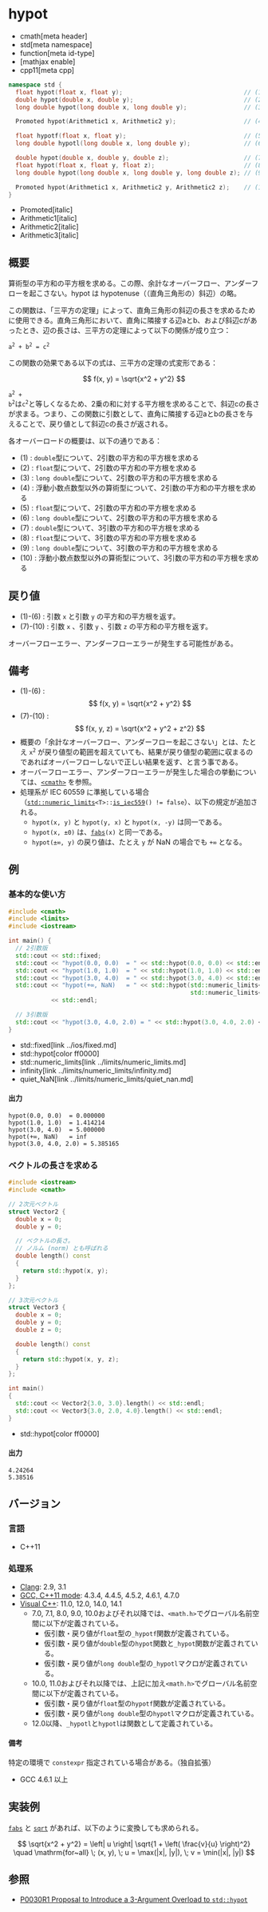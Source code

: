 # hypot
* cmath[meta header]
* std[meta namespace]
* function[meta id-type]
* [mathjax enable]
* cpp11[meta cpp]

```cpp
namespace std {
  float hypot(float x, float y);                                  // (1)
  double hypot(double x, double y);                               // (2)
  long double hypot(long double x, long double y);                // (3)

  Promoted hypot(Arithmetic1 x, Arithmetic2 y);                   // (4)

  float hypotf(float x, float y);                                 // (5) C++17 から
  long double hypotl(long double x, long double y);               // (6) C++17 から

  double hypot(double x, double y, double z);                     // (7) C++17 から
  float hypot(float x, float y, float z);                         // (8) C++17 から
  long double hypot(long double x, long double y, long double z); // (9) C++17 から

  Promoted hypot(Arithmetic1 x, Arithmetic2 y, Arithmetic2 z);    // (10) C++17 から
}
```
* Promoted[italic]
* Arithmetic1[italic]
* Arithmetic2[italic]
* Arithmetic3[italic]

## 概要
算術型の平方和の平方根を求める。この際、余計なオーバーフロー、アンダーフローを起こさない。hypot は hypotenuse（（直角三角形の）斜辺）の略。

この関数は、「三平方の定理」によって、直角三角形の斜辺の長さを求めるために使用できる。直角三角形において、直角に隣接する辺aとb、および斜辺cがあったとき、辺の長さは、三平方の定理によって以下の関係が成り立つ：

<code>a<sup>2</sup> + b<sup>2</sup> = c<sup>2</sup></code>

この関数の効果である以下の式は、三平方の定理の式変形である：

$$ f(x, y) = \sqrt{x^2 + y^2} $$

<code>a<sup>2</sup> + b<sup>2</sup></code>は<code>c<sup>2</sup></code>と等しくなるため、2乗の和に対する平方根を求めることで、斜辺cの長さが求まる。つまり、この関数に引数として、直角に隣接する辺aとbの長さを与えることで、戻り値として斜辺cの長さが返される。

各オーバーロードの概要は、以下の通りである：

- (1) : `double`型について、2引数の平方和の平方根を求める
- (2) : `float`型について、2引数の平方和の平方根を求める
- (3) : `long double`型について、2引数の平方和の平方根を求める
- (4) : 浮動小数点数型以外の算術型について、2引数の平方和の平方根を求める
- (5) : `float`型について、2引数の平方和の平方根を求める
- (6) : `long double`型について、2引数の平方和の平方根を求める
- (7) : `double`型について、3引数の平方和の平方根を求める
- (8) : `float`型について、3引数の平方和の平方根を求める
- (9) : `long double`型について、3引数の平方和の平方根を求める
- (10) : 浮動小数点数型以外の算術型について、3引数の平方和の平方根を求める


## 戻り値
- (1)-(6) : 引数 `x` と引数 `y` の平方和の平方根を返す。
- (7)-(10) : 引数 `x` 、引数 `y` 、引数 `z` の平方和の平方根を返す。

オーバーフローエラー、アンダーフローエラーが発生する可能性がある。


## 備考
- (1)-(6) : $$ f(x, y) = \sqrt{x^2 + y^2} $$
- (7)-(10) : $$ f(x, y, z) = \sqrt{x^2 + y^2 + z^2} $$
- 概要の「余計なオーバーフロー、アンダーフローを起こさない」とは、たとえ <code>x<sup>2</sup></code> が戻り値型の範囲を超えていても、結果が戻り値型の範囲に収まるのであればオーバーフローしないで正しい結果を返す、と言う事である。
- オーバーフローエラー、アンダーフローエラーが発生した場合の挙動については、[`<cmath>`](../cmath.md) を参照。
- 処理系が IEC 60559 に準拠している場合（[`std::numeric_limits`](../limits/numeric_limits.md)`<T>::`[`is_iec559`](../limits/numeric_limits/is_iec559.md)`() != false`）、以下の規定が追加される。
	- `hypot(x, y)` と `hypot(y, x)` と `hypot(x, -y)` は同一である。
	- `hypot(x, ±0)` は、[`fabs`](fabs.md)`(x)` と同一である。
	- `hypot(±∞, y)` の戻り値は、たとえ `y` が NaN の場合でも `+∞` となる。


## 例
### 基本的な使い方
```cpp
#include <cmath>
#include <limits>
#include <iostream>

int main() {
  // 2引数版
  std::cout << std::fixed;
  std::cout << "hypot(0.0, 0.0)  = " << std::hypot(0.0, 0.0) << std::endl;
  std::cout << "hypot(1.0, 1.0)  = " << std::hypot(1.0, 1.0) << std::endl;
  std::cout << "hypot(3.0, 4.0)  = " << std::hypot(3.0, 4.0) << std::endl;
  std::cout << "hypot(+∞, NaN)   = " << std::hypot(std::numeric_limits<double>::infinity(),
                                                   std::numeric_limits<double>::quiet_NaN())
            << std::endl;

  // 3引数版
  std::cout << "hypot(3.0, 4.0, 2.0) = " << std::hypot(3.0, 4.0, 2.0) << std::endl;
}
```
* std::fixed[link ../ios/fixed.md]
* std::hypot[color ff0000]
* std::numeric_limits[link ../limits/numeric_limits.md]
* infinity[link ../limits/numeric_limits/infinity.md]
* quiet_NaN[link ../limits/numeric_limits/quiet_nan.md]

#### 出力
```
hypot(0.0, 0.0)  = 0.000000
hypot(1.0, 1.0)  = 1.414214
hypot(3.0, 4.0)  = 5.000000
hypot(+∞, NaN)   = inf
hypot(3.0, 4.0, 2.0) = 5.385165
```

### ベクトルの長さを求める
```cpp
#include <iostream>
#include <cmath>

// 2次元ベクトル
struct Vector2 {
  double x = 0;
  double y = 0;

  // ベクトルの長さ。
  // ノルム (norm) とも呼ばれる
  double length() const
  {
    return std::hypot(x, y);
  }
};

// 3次元ベクトル
struct Vector3 {
  double x = 0;
  double y = 0;
  double z = 0;

  double length() const
  {
    return std::hypot(x, y, z);
  }
};

int main()
{
  std::cout << Vector2{3.0, 3.0}.length() << std::endl;
  std::cout << Vector3{3.0, 2.0, 4.0}.length() << std::endl;
}
```
* std::hypot[color ff0000]

#### 出力
```
4.24264
5.38516
```

## バージョン
### 言語
- C++11

### 処理系
- [Clang](/implementation.md#clang): 2.9, 3.1
- [GCC, C++11 mode](/implementation.md#gcc): 4.3.4, 4.4.5, 4.5.2, 4.6.1, 4.7.0
- [Visual C++](/implementation.md#visual_cpp): 11.0, 12.0, 14.0, 14.1
	- 7.0, 7.1, 8.0, 9.0, 10.0およびそれ以降では、`<math.h>`でグローバル名前空間に以下が定義されている。
		- 仮引数・戻り値が`float`型の`_hypotf`関数が定義されている。
		- 仮引数・戻り値が`double`型の`hypot`関数と`_hypot`関数が定義されている。
		- 仮引数・戻り値が`long double`型の`_hypotl`マクロが定義されている。
	- 10.0, 11.0およびそれ以降では、上記に加え`<math.h>`でグローバル名前空間に以下が定義されている。
		- 仮引数・戻り値が`float`型の`hypotf`関数が定義されている。
		- 仮引数・戻り値が`long double`型の`hypotl`マクロが定義されている。
	- 12.0以降、`_hypotl`と`hypotl`は関数として定義されている。

#### 備考
特定の環境で `constexpr` 指定されている場合がある。（独自拡張）

- GCC 4.6.1 以上


## 実装例
[`fabs`](fabs.md) と [`sqrt`](sqrt.md) があれば、以下のように変換しても求められる。

$$ \sqrt{x^2 + y^2} = \left| u \right| \sqrt{1 + \left( \frac{v}{u} \right)^2} \quad \mathrm{for~all} \; (x, y), \; u = \max(|x|, |y|), \; v = \min(|x|, |y|) $$


## 参照
- [P0030R1 Proposal to Introduce a 3-Argument Overload to `std::hypot`](http://www.open-std.org/jtc1/sc22/wg21/docs/papers/2015/p0030r1.pdf)
